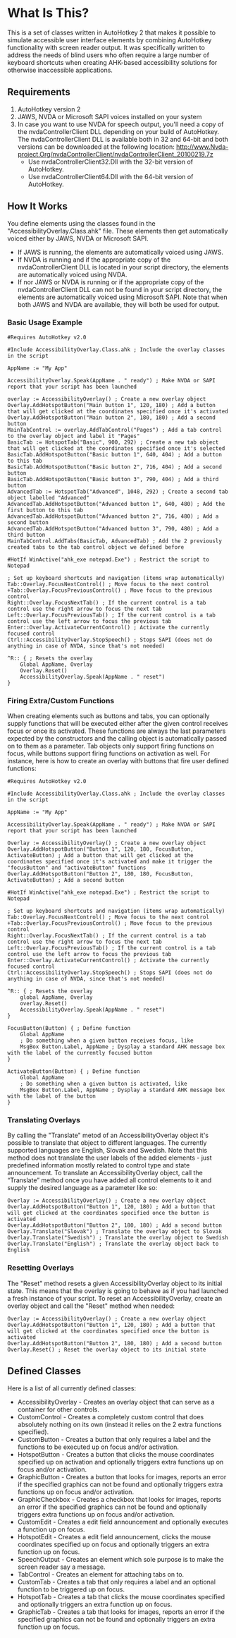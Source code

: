 # What Is This?
This is a set of classes written in AutoHotkey 2 that makes it possible to simulate accessible user interface elements by combining AutoHotkey functionality with screen reader output. It was specifically written to address the needs of blind users who often require a large number of keyboard shortcuts when creating AHK-based accessibility solutions for otherwise inaccessible applications.
## Requirements
1. AutoHotkey version 2
2. JAWS, NVDA or Microsoft SAPI voices installed on your system
3. In case you want to use NVDA for speech output, you'll need a copy of the nvdaControllerClient DLL depending on your build of AutoHotkey. The nvdaControllerClient DLL is available both in 32 and 64-bit and both versions can be downloaded at the following location: http://www.Nvda-project.Org/nvdaControllerClient/nvdaControllerClient_20100219.7z
   * Use nvdaControllerClient32.Dll with the 32-bit version of AutoHotkey.
   * Use nvdaControllerClient64.Dll with the 64-bit version of AutoHotkey.
## How It Works
You define elements using the classes found in the "AccessibilityOverlay.Class.ahk" file. These elements then get automatically voiced either by JAWS, NVDA or Microsoft SAPI.
* If JAWS is running, the elements are automatically voiced using JAWS.
* If NVDA is running and if the appropriate copy of the nvdaControllerClient DLL is located in your script directory, the elements are automatically voiced using NVDA.
* If nor JAWS or NVDA is running or if the appropriate copy of the nvdaControllerClient DLL can not be found in your script directory, the elements are automatically voiced using Microsoft SAPI. Note that when both JAWS and NVDA are available, they will both be used for output.
### Basic Usage Example
```
#Requires AutoHotkey v2.0

#Include AccessibilityOverlay.Class.ahk ; Include the overlay classes in the script

AppName := "My App"

AccessibilityOverlay.Speak(AppName . " ready") ; Make NVDA or SAPI report that your script has been launched

overlay := AccessibilityOverlay() ; Create a new overlay object
Overlay.AddHotspotButton("Main button 1", 120, 180) ; Add a button that will get clicked at the coordinates specified once it's activated
Overlay.AddHotspotButton("Main button 2", 180, 180) ; Add a second button
MainTabControl := overlay.AddTabControl("Pages") ; Add a tab control to the overlay object and label it "Pages"
BasicTab := HotspotTab("Basic", 900, 292) ; Create a new tab object that will get clicked at the coordinates specified once it's selected
BasicTab.AddHotspotButton("Basic button 1", 640, 404) ; Add a button to this tab
BasicTab.AddHotspotButton("Basic button 2", 716, 404) ; Add a second button
BasicTab.AddHotspotButton("Basic button 3", 790, 404) ; Add a third button
AdvancedTab := HotspotTab("Advanced", 1048, 292) ; Create a second tab object labelled "Advanced"
AdvancedTab.AddHotspotButton("Advanced button 1", 640, 480) ; Add the first button to this tab
AdvancedTab.AddHotspotButton("Advanced button 2", 716, 480) ; Add a second button
AdvancedTab.AddHotspotButton("Advanced button 3", 790, 480) ; Add a third button
MainTabControl.AddTabs(BasicTab, AdvancedTab) ; Add the 2 previously created tabs to the tab control object we defined before

#HotIf WinActive("ahk_exe notepad.Exe") ; Restrict the script to Notepad

; Set up keyboard shortcuts and navigation (items wrap automatically)
Tab::Overlay.FocusNextControl() ; Move focus to the next control
+Tab::Overlay.FocusPreviousControl() ; Move focus to the previous control
Right::Overlay.FocusNextTab() ; If the current control is a tab control use the right arrow to focus the next tab
Left::Overlay.FocusPreviousTab() ; If the current control is a tab control use the left arrow to focus the previous tab
Enter::Overlay.ActivateCurrentControl() ; Activate the currently focused control
Ctrl::AccessibilityOverlay.StopSpeech() ; Stops SAPI (does not do anything in case of NVDA, since that's not needed)

^R:: { ; Resets the overlay
    Global AppName, Overlay
    Overlay.Reset()
    AccessibilityOverlay.Speak(AppName . " reset")
}
```
### Firing Extra/Custom Functions
When creating elements such as buttons and tabs, you can optionally supply functions that will be executed either after the given control receives focus or once its activated. These functions are always the last parameters expected by the constructors and the calling object is automatically passed on to them as a parameter. Tab objects only support firing functions on focus, while buttons support firing functions on activation as well.
For instance, here is how to create an overlay with buttons that fire user defined functions:
```
#Requires AutoHotkey v2.0

#Include AccessibilityOverlay.Class.ahk ; Include the overlay classes in the script

AppName := "My App"

AccessibilityOverlay.Speak(AppName . " ready") ; Make NVDA or SAPI report that your script has been launched

Overlay := AccessibilityOverlay() ; Create a new overlay object
Overlay.AddHotspotButton("Button 1", 120, 180, FocusButton, ActivateButton) ; Add a button that will get clicked at the coordinates specified once it's activated and make it trigger the "focusButton" and "activateButton" functions
Overlay.AddHotspotButton("Button 2", 180, 180, FocusButton, ActivateButton) ; Add a second button

#HotIf WinActive("ahk_exe notepad.Exe") ; Restrict the script to Notepad

; Set up keyboard shortcuts and navigation (items wrap automatically)
Tab::Overlay.FocusNextControl() ; Move focus to the next control
+Tab::Overlay.FocusPreviousControl() ; Move focus to the previous control
Right::Overlay.FocusNextTab() ; If the current control is a tab control use the right arrow to focus the next tab
Left::Overlay.FocusPreviousTab() ; If the current control is a tab control use the left arrow to focus the previous tab
Enter::Overlay.ActivateCurrentControl() ; Activate the currently focused control
Ctrl::AccessibilityOverlay.StopSpeech() ; Stops SAPI (does not do anything in case of NVDA, since that's not needed)

^R:: { ; Resets the overlay
    global AppName, Overlay
    overlay.Reset()
    AccessibilityOverlay.Speak(AppName . " reset")
}

FocusButton(Button) { ; Define function
    Global AppName
    ; Do something when a given button receives focus, like
    MsgBox Button.Label, AppName ; Dysplay a standard AHK message box with the label of the currently focused button
}

ActivateButton(Button) { ; Define function
    Global AppName
    ; Do something when a given button is activated, like
    MsgBox Button.Label, AppName ; Dysplay a standard AHK message box with the label of the button
}
```
### Translating Overlays
By calling the "Translate" metod of an AccessibilityOverlay object it's possible to translate that object to different languages. The currently supported languages are English, Slovak and Swedish. Note that this method does not translate the user labels of the added elements - just predefined information mostly related to control type and state announcement.
To translate an AccessibilityOverlay object, call the “Translate” method once you have added all control elements to it and supply the desired language as a parameter like so:
```
Overlay := AccessibilityOverlay() ; Create a new overlay object
Overlay.AddHotspotButton("Button 1", 120, 180) ; Add a button that will get clicked at the coordinates specified once the button is activated
Overlay.AddHotspotButton("Button 2", 180, 180) ; Add a second button
Overlay.Translate("Slovak") ; Translate the overlay object to Slovak
Overlay.Translate("Swedish") ; Translate the overlay object to Swedish
Overlay.Translate("English") ; Translate the overlay object back to English
```
### Resetting Overlays
The "Reset" method resets a given AccessibilityOverlay object to its initial state. This means that the overlay is going to behave as if you had launched a fresh instance of your script.
To reset an AccessibilityOverlay, create an overlay object and call the "Reset" method when needed:
```
Overlay := AccessibilityOverlay() ; Create a new overlay object
Overlay.AddHotspotButton("Button 1", 120, 180) ; Add a button that will get clicked at the coordinates specified once the button is activated
Overlay.AddHotspotButton("Button 2", 180, 180) ; Add a second button
Overlay.Reset() ; Reset the overlay object to its initial state
```
## Defined Classes
Here is a list of all currently defined classes:
* AccessibilityOverlay - Creates an overlay object that can serve as a container for other controls.
* CustomControl - Creates a completely custom control that does absolutely nothing on its own (instead it relies on the 2 extra functions specified).
* CustomButton - Creates a button that only requires a label and the functions to be executed up on focus and/or activation.
* HotspotButton - Creates a button that clicks the mouse coordinates specified up on activation and optionally triggers extra functions up on focus and/or activation.
* GraphicButton - Creates a button that looks for images, reports an error if the specified graphics can not be found and optionally triggers extra functions up on focus and/or activation.
* GraphicCheckbox - Creates a checkbox that looks for images, reports an error if the specified graphics can not be found and optionally triggers extra functions up on focus and/or activation.
* CustomEdit - Creates a edit field announcement and optionally executes a function up on focus.
* HotspotEdit - Creates a edit field announcement, clicks the mouse coordinates specified up on focus and optionally triggers an extra function up on focus.
* SpeechOutput - Creates an element which sole purpose is to make the screen reader say a message.
* TabControl - Creates an element for attaching tabs on to.
* CustomTab - Creates a tab that only requires a label and an optional function to be triggered up on focus.
* HotspotTab - Creates a tab that clicks the mouse coordinates specified and optionally triggers an extra function up on focus.
* GraphicTab - Creates a tab that looks for images, reports an error if the specified graphics can not be found and optionally triggers an extra function up on focus.
